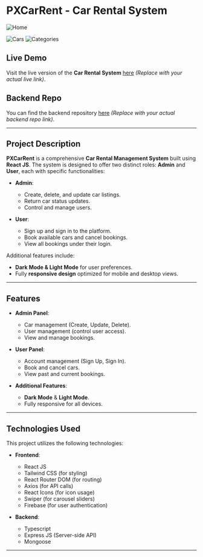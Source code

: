 # PXCarRent - Car Rental System

![Home](https://i.ibb.co.com/PnjNs2x/Screenshot-2025-03-08-003803.png)

![Cars](https://i.ibb.co.com/0pTfG7cp/Screenshot-2025-03-08-003821.png)
![Categories](https://i.ibb.co.com/VYFVs9s7/Screenshot-2025-03-08-003857.png)

## Live Demo

Visit the live version of the **Car Rental System** [here](https://example-link.com) _(Replace with your actual live link)_.

## Backend Repo

You can find the backend repository [here](https://github.com/your-username/car-rental-backend) _(Replace with your actual backend repo link)_.

---

## Project Description

**PXCarRent** is a comprehensive **Car Rental Management System** built using **React JS**. The system is designed to offer two distinct roles: **Admin** and **User**, each with specific functionalities:

- **Admin**:

  - Create, delete, and update car listings.
  - Return car status updates.
  - Control and manage users.

- **User**:
  - Sign up and sign in to the platform.
  - Book available cars and cancel bookings.
  - View all bookings under their login.

Additional features include:

- **Dark Mode & Light Mode** for user preferences.
- Fully **responsive design** optimized for mobile and desktop views.

---

## Features

- **Admin Panel**:
  - Car management (Create, Update, Delete).
  - User management (control user access).
  - View and manage bookings.
- **User Panel**:

  - Account management (Sign Up, Sign In).
  - Book and cancel cars.
  - View past and current bookings.

- **Additional Features**:
  - **Dark Mode** & **Light Mode**.
  - Fully responsive for all devices.

---

## Technologies Used

This project utilizes the following technologies:

- **Frontend**:

  - React JS
  - Tailwind CSS (for styling)
  - React Router DOM (for routing)
  - Axios (for API calls)
  - React Icons (for icon usage)
  - Swiper (for carousel sliders)
  - Firebase (for user authentication)

- **Backend**:
  - Typescript
  - Express JS (Server-side API)
  - Mongoose

---
